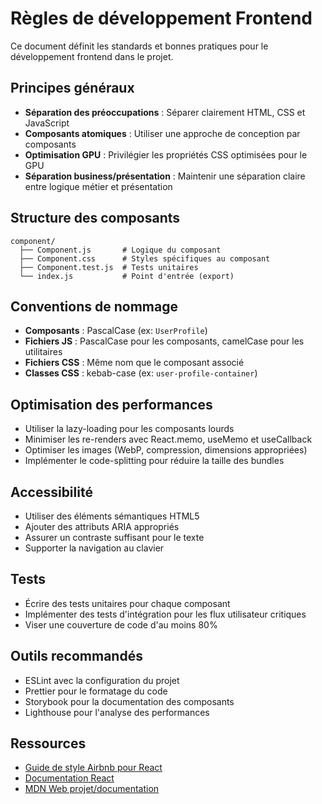 # Règles de développement Frontend

Ce document définit les standards et bonnes pratiques pour le développement frontend dans le projet.

## Principes généraux

- **Séparation des préoccupations** : Séparer clairement HTML, CSS et JavaScript
- **Composants atomiques** : Utiliser une approche de conception par composants
- **Optimisation GPU** : Privilégier les propriétés CSS optimisées pour le GPU
- **Séparation business/présentation** : Maintenir une séparation claire entre logique métier et présentation

## Structure des composants

```
component/
  ├── Component.js       # Logique du composant
  ├── Component.css      # Styles spécifiques au composant
  ├── Component.test.js  # Tests unitaires
  └── index.js           # Point d'entrée (export)
```

## Conventions de nommage

- **Composants** : PascalCase (ex: `UserProfile`)
- **Fichiers JS** : PascalCase pour les composants, camelCase pour les utilitaires
- **Fichiers CSS** : Même nom que le composant associé
- **Classes CSS** : kebab-case (ex: `user-profile-container`)

## Optimisation des performances

- Utiliser la lazy-loading pour les composants lourds
- Minimiser les re-renders avec React.memo, useMemo et useCallback
- Optimiser les images (WebP, compression, dimensions appropriées)
- Implémenter le code-splitting pour réduire la taille des bundles

## Accessibilité

- Utiliser des éléments sémantiques HTML5
- Ajouter des attributs ARIA appropriés
- Assurer un contraste suffisant pour le texte
- Supporter la navigation au clavier

## Tests

- Écrire des tests unitaires pour chaque composant
- Implémenter des tests d'intégration pour les flux utilisateur critiques
- Viser une couverture de code d'au moins 80%

## Outils recommandés

- ESLint avec la configuration du projet
- Prettier pour le formatage du code
- Storybook pour la documentation des composants
- Lighthouse pour l'analyse des performances

## Ressources

- [Guide de style Airbnb pour React](https://github.com/airbnb/javascript/tree/master/react)
- [Documentation React](https://reactjs.org/projet/documentation/getting-started.html)
- [MDN Web projet/documentation](https://developer.mozilla.org/fr/)
